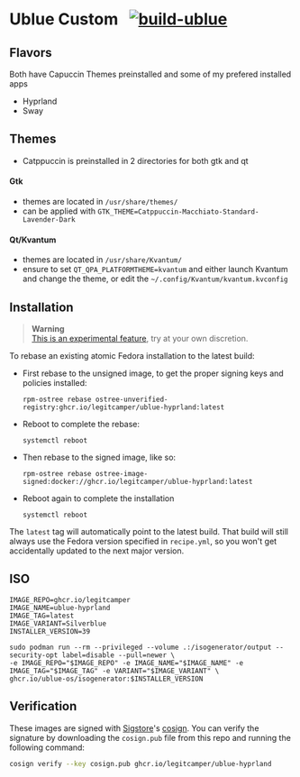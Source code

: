 # Ublue Custom &nbsp; [![build-ublue](https://github.com/legitcamper/ublue-hyprland/actions/workflows/build.yml/badge.svg)](https://github.com/legitcamper/ublue-hyprland/actions/workflows/build.yml)

## Flavors
Both have Capuccin Themes preinstalled and some of my prefered installed apps
- Hyprland
- Sway

## Themes
- Catppuccin is preinstalled in 2 directories for both gtk and qt 
#### Gtk
- themes are located in `/usr/share/themes/`
- can be applied with `GTK_THEME=Catppuccin-Macchiato-Standard-Lavender-Dark`
#### Qt/Kvantum
- themes are located in `/usr/share/Kvantum/`
- ensure to set `QT_QPA_PLATFORMTHEME=kvantum` and either  launch Kvantum and change the theme, or edit the `~/.config/Kvantum/kvantum.kvconfig`

## Installation

> **Warning**  
> [This is an experimental feature](https://www.fedoraproject.org/wiki/Changes/OstreeNativeContainerStable), try at your own discretion.

To rebase an existing atomic Fedora installation to the latest build:

- First rebase to the unsigned image, to get the proper signing keys and policies installed:
  ```
  rpm-ostree rebase ostree-unverified-registry:ghcr.io/legitcamper/ublue-hyprland:latest
  ```
- Reboot to complete the rebase:
  ```
  systemctl reboot
  ```
- Then rebase to the signed image, like so:
  ```
  rpm-ostree rebase ostree-image-signed:docker://ghcr.io/legitcamper/ublue-hyprland:latest
  ```
- Reboot again to complete the installation
  ```
  systemctl reboot
  ```

The `latest` tag will automatically point to the latest build. That build will still always use the Fedora version specified in `recipe.yml`, so you won't get accidentally updated to the next major version.

## ISO

```
IMAGE_REPO=ghcr.io/legitcamper
IMAGE_NAME=ublue-hyprland
IMAGE_TAG=latest
IMAGE_VARIANT=Silverblue
INSTALLER_VERSION=39

sudo podman run --rm --privileged --volume .:/isogenerator/output --security-opt label=disable --pull=newer \
-e IMAGE_REPO="$IMAGE_REPO" -e IMAGE_NAME="$IMAGE_NAME" -e IMAGE_TAG="$IMAGE_TAG" -e VARIANT="$IMAGE_VARIANT" \
ghcr.io/ublue-os/isogenerator:$INSTALLER_VERSION
```

## Verification

These images are signed with [Sigstore](https://www.sigstore.dev/)'s [cosign](https://github.com/sigstore/cosign). You can verify the signature by downloading the `cosign.pub` file from this repo and running the following command:

```bash
cosign verify --key cosign.pub ghcr.io/legitcamper/ublue-hyprland
```
